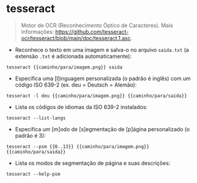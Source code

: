 # tesseract

> Motor de OCR (Reconhecimento Óptico de Caracteres).
> Mais informações: <https://github.com/tesseract-ocr/tesseract/blob/main/doc/tesseract.1.asc>.

- Reconhece o texto em uma imagem e salva-o no arquivo `saida.txt` (a extensão `.txt` é adicionada automaticamente):

`tesseract {{caminho/para/imagem.png}} saida`

- Especifica uma [l]inguagem personalizada (o padrão é inglês) com um código ISO 639-2 (ex. deu = Deutsch = Alemão):

`tesseract -l deu {{caminho/para/imagem.png}} {{caminho/para/saida}}`

- Lista os códigos de idiomas da ISO 639-2 instalados:

`tesseract --list-langs`

- Especifica um [m]odo de [s]egmentação de [p]ágina personalizado (o padrão é 3):

`tesseract --psm {{0..13}} {{caminho/para/imagem.png}} {{caminho/para/saida}}`

- Lista os modos de segmentação de página e suas descrições:

`tesseract --help-psm`
